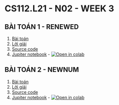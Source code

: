 # CS112.L21 - N02 - WEEK 3
## BÀI TOÁN 1 - RENEWED
1. [Bài toán](/RENEWED/RENEWED.docx)
2. [Lời giải](/RENEWED/README.md)
3. [Source code](/RENEWED/RENEWED.py)
4. [Jupiter notebook](/RENEWED/Renewed.ipynb) - [![Open in colab](https://colab.research.google.com/assets/colab-badge.svg)](https://colab.research.google.com/github/levanphuoc-dev/CS112.L21/blob/main/week_3/RENEWED/Renewed.ipynb)

## BÀI TOÁN 2 - NEWNUM
1. [Bài toán](/NEWNUM/NEWNUM.docx)
2. [Lời giải](/NEWNUM/README.md)
3. [Source code](/NEWNUM/NEWNUM.py)
4. [Jupiter notebook](/NEWNUM/Newnum.ipynb) - [![Open in colab](https://colab.research.google.com/assets/colab-badge.svg)](https://colab.research.google.com/drive/1DcNLH39pbF3HRzWos6QvCcuA73sKQrCO?usp=sharing)
